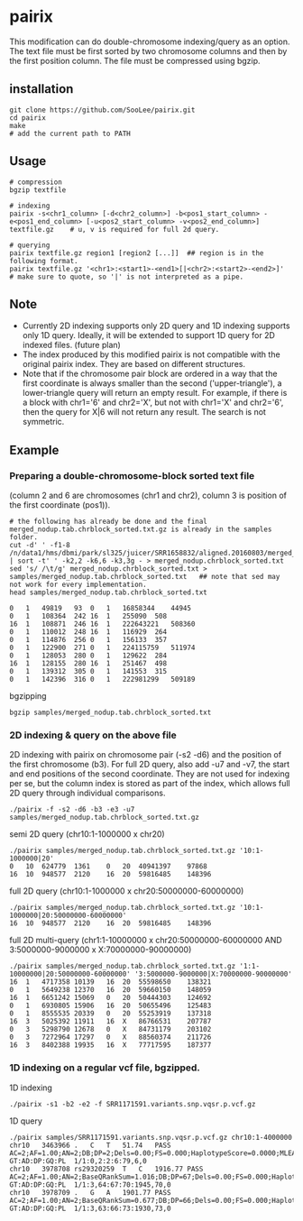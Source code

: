 # pairix
This modification can do double-chromosome indexing/query as an option.
The text file must be first sorted by two chromosome columns and then by the first position column. The file must be compressed using bgzip.

## installation
```
git clone https://github.com/SooLee/pairix.git
cd pairix
make
# add the current path to PATH
```


## Usage 
```
# compression
bgzip textfile

# indexing
pairix -s<chr1_column> [-d<chr2_column>] -b<pos1_start_column> -e<pos1_end_column> [-u<pos2_start_column> -v<pos2_end_column>] textfile.gz    # u, v is required for full 2d query.

# querying
pairix textfile.gz region1 [region2 [...]]  ## region is in the following format.
pairix textfile.gz '<chr1>:<start1>-<end1>[|<chr2>:<start2>-<end2>]'    # make sure to quote, so '|' is not interpreted as a pipe.
```

## Note
* Currently 2D indexing supports only 2D query and 1D indexing supports only 1D query. Ideally, it will be extended to support 1D query for 2D indexed files. (future plan)
* The index produced by this modified pairix is not compatible with the original pairix index. They are based on different structures.
* Note that if the chromosome pair block are ordered in a way that the first coordinate is always smaller than the second ('upper-triangle'), a lower-triangle query will return an empty result. For example, if there is a block with chr1='6' and chr2='X', but not with chr1='X' and chr2='6', then the query for X|6 will not return any result. The search is not symmetric.


## Example
### Preparing a double-chromosome-block sorted text file 
(column 2 and 6 are chromosomes (chr1 and chr2), column 3 is position of the first coordinate (pos1)).
```
# the following has already be done and the final merged_nodup.tab.chrblock_sorted.txt.gz is already in the samples folder.
cut -d' ' -f1-8 /n/data1/hms/dbmi/park/sl325/juicer/SRR1658832/aligned.20160803/merged_nodups.txt | sort -t' ' -k2,2 -k6,6 -k3,3g - > merged_nodup.chrblock_sorted.txt
sed 's/ /\t/g' merged_nodup.chrblock_sorted.txt > samples/merged_nodup.tab.chrblock_sorted.txt   ## note that sed may not work for every implementation.
head samples/merged_nodup.tab.chrblock_sorted.txt

0	1	49819	93	0	1	16858344	44945
0	1	108364	242	16	1	255090	508
16	1	108871	246	16	1	222643221	508360
0	1	110012	248	16	1	116929	264
0	1	114876	256	0	1	156133	357
0	1	122900	271	0	1	224115759	511974
0	1	128053	280	0	1	129622	284
16	1	128155	280	16	1	251467	498
0	1	139312	305	0	1	141553	315
0	1	142396	316	0	1	222981299	509189
```

bgzipping
```
bgzip samples/merged_nodup.tab.chrblock_sorted.txt
```

### 2D indexing & query on the above file
2D indexing with pairix on chromosome pair (-s2 -d6) and the position of the first chromosome (b3). For full 2D query, also add -u7 and -v7, the start and end positions of the second coordinate. They are not used for indexing per se, but the column index is stored as part of the index, which allows full 2D query through individual comparisons.
```
./pairix -f -s2 -d6 -b3 -e3 -u7 samples/merged_nodup.tab.chrblock_sorted.txt.gz
```
semi 2D query (chr10:1-1000000 x chr20)
```
./pairix samples/merged_nodup.tab.chrblock_sorted.txt.gz '10:1-1000000|20'
0	10	624779	1361	0	20	40941397	97868
16	10	948577	2120	16	20	59816485	148396
```
full 2D query (chr10:1-1000000 x chr20:50000000-60000000)
```
./pairix samples/merged_nodup.tab.chrblock_sorted.txt.gz '10:1-1000000|20:50000000-60000000'
16	10	948577	2120	16	20	59816485	148396
```
full 2D multi-query (chr1:1-10000000 x chr20:50000000-60000000 AND 3:5000000-9000000 x X:70000000-90000000)
```
./pairix samples/merged_nodup.tab.chrblock_sorted.txt.gz '1:1-10000000|20:50000000-60000000' '3:5000000-9000000|X:70000000-90000000'
16	1	4717358	10139	16	20	55598650	138321
0	1	5649238	12370	16	20	59660150	148059
16	1	6651242	15069	0	20	50444303	124692
0	1	6930805	15906	16	20	50655496	125483
0	1	8555535	20339	0	20	55253919	137318
16	3	5025392	11911	16	X	86766531	207787
0	3	5298790	12678	0	X	84731179	203102
0	3	7272964	17297	0	X	88560374	211726
16	3	8402388	19935	16	X	77717595	187377
```


### 1D indexing on a regular vcf file, bgzipped.
1D indexing
```
./pairix -s1 -b2 -e2 -f SRR1171591.variants.snp.vqsr.p.vcf.gz
```
1D query
```
./pairix samples/SRR1171591.variants.snp.vqsr.p.vcf.gz chr10:1-4000000
chr10	3463966	.	C	T	51.74	PASS	AC=2;AF=1.00;AN=2;DB;DP=2;Dels=0.00;FS=0.000;HaplotypeScore=0.0000;MLEAC=2;MLEAF=1.00;MQ=50.00;MQ0=0;POSITIVE_TRAIN_SITE;QD=25.87;VQSLOD=7.88;culprit=FS	GT:AD:DP:GQ:PL	1/1:0,2:2:6:79,6,0
chr10	3978708	rs29320259	T	C	1916.77	PASS	AC=2;AF=1.00;AN=2;BaseQRankSum=1.016;DB;DP=67;Dels=0.00;FS=0.000;HaplotypeScore=629.1968;MLEAC=2;MLEAF=1.00;MQ=50.00;MQ0=0;MQRankSum=0.773;POSITIVE_TRAIN_SITE;QD=28.61;ReadPosRankSum=0.500;VQSLOD=3.29;culprit=FS	GT:AD:DP:GQ:PL	1/1:3,64:67:70:1945,70,0
chr10	3978709	.	G	A	1901.77	PASS	AC=2;AF=1.00;AN=2;BaseQRankSum=0.677;DB;DP=66;Dels=0.00;FS=0.000;HaplotypeScore=579.9049;MLEAC=2;MLEAF=1.00;MQ=50.00;MQ0=0;MQRankSum=0.308;POSITIVE_TRAIN_SITE;QD=28.81;ReadPosRankSum=0.585;VQSLOD=3.24;culprit=FS	GT:AD:DP:GQ:PL	1/1:3,63:66:73:1930,73,0
```


